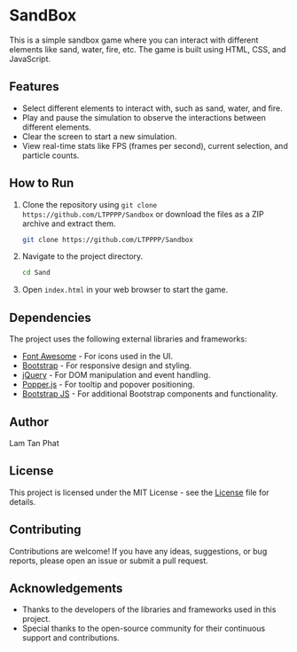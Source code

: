 # SandBox

This is a simple sandbox game where you can interact with different elements like sand, water, fire, etc. The game is built using HTML, CSS, and JavaScript.

## Features

- Select different elements to interact with, such as sand, water, and fire.
- Play and pause the simulation to observe the interactions between different elements.
- Clear the screen to start a new simulation.
- View real-time stats like FPS (frames per second), current selection, and particle counts.

## How to Run

1. Clone the repository using `git clone https://github.com/LTPPPP/Sandbox` or download the files as a ZIP archive and extract them.
   ```bash
   git clone https://github.com/LTPPPP/Sandbox
   ```
2. Navigate to the project directory.
   ```bash
   cd Sand
   ```
3. Open `index.html` in your web browser to start the game.

## Dependencies

The project uses the following external libraries and frameworks:

- [Font Awesome](https://cdnjs.cloudflare.com/ajax/libs/font-awesome/5.12.1/css/all.min.css) - For icons used in the UI.
- [Bootstrap](https://stackpath.bootstrapcdn.com/bootstrap/4.5.2/css/bootstrap.min.css) - For responsive design and styling.
- [jQuery](https://code.jquery.com/jquery-3.5.1.slim.min.js) - For DOM manipulation and event handling.
- [Popper.js](https://cdn.jsdelivr.net/npm/@popperjs/core@2.5.4/dist/umd/popper.min.js) - For tooltip and popover positioning.
- [Bootstrap JS](https://stackpath.bootstrapcdn.com/bootstrap/4.5.2/js/bootstrap.min.js) - For additional Bootstrap components and functionality.

## Author

Lam Tan Phat

## License

This project is licensed under the MIT License - see the [License](License) file for details.

## Contributing

Contributions are welcome! If you have any ideas, suggestions, or bug reports, please open an issue or submit a pull request.

## Acknowledgements

- Thanks to the developers of the libraries and frameworks used in this project.
- Special thanks to the open-source community for their continuous support and contributions.
